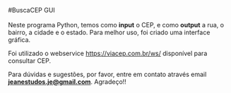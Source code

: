 #BuscaCEP GUI
<br><br>
Neste programa Python, temos como **input** o CEP, 
e como **output** a rua, o bairro, a cidade e o estado. 
Para melhor uso, foi criado uma interface gráfica.

Foi utilizado o webservice https://viacep.com.br/ws/
disponível para consultar CEP.

Para dúvidas e sugestões, por favor, entre em contato através
email <b><a>jeanestudos.je@gmail.com</a></b>. Agradeço!!